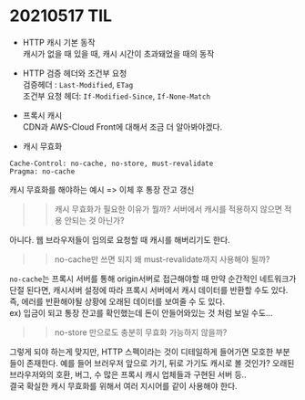 # 20210517 TIL

- HTTP 캐시 기본 동작<br>
캐시가 없을 때 있을 때, 캐시 시간이 초과돼었을 때의 동작

- HTTP 검증 헤더와 조건부 요청<br>
검증헤더 : `Last-Modified`, `ETag`<br>
조건부 요청 헤더: `If-Modified-Since`, `If-None-Match`

- 프록시 캐시<br>
CDN과 AWS-Cloud Front에 대해서 조금 더 알아봐야겠다.

- 캐시 무효화<br>
```
Cache-Control: no-cache, no-store, must-revalidate
Pragma: no-cache
```
캐시 무효화를 해야하는 예시 => 이체 후 통장 잔고 갱신

>> 캐시 무효화가 필요한 이유가 뭘까? 서버에서 캐시를 적용하지 않으면 적용 안되는 것 아닌가?

아니다. 웹 브라우저들이 임의로 요청할 때 캐시를 해버리기도 한다.

>> no-cache만 쓰면 되지 왜 must-revalidate까지 사용해야 될까?

`no-cache`는 프록시 서버를 통해 origin서버로 접근해야할 때 만약 순간적인 네트워크가 단절 된다면,
캐시서버 설정에 따라 프록시 서버에서 캐시 데이터를 반환할 수도 있다.<br>
즉, 에러를 반환해야될 상황에 오래된 데이터를 보여줄 수 도 있다.<br>
ex) 입금이 되고 통장 잔고를 확인했는데 돈이 안들어와있는 것 처럼 보일 수도...

>> no-store 만으로도 충분히 무효화 가능하지 않을까?

그렇게 되야 하는게 맞지만, HTTP 스펙이라는 것이 디테일하게 들어가면 모호한 부분들이 존재한다. 예를 들어 브러우저 앞으로 가기, 뒤로 가기도 캐시로 볼 것인가? 오래된 브라우저와의 호환, 버그, 수 많은 프록시 캐시 업체들과 구현된 서버 등..<br>
결국 확실한 캐시 무효화를 위해서 여러 지시어를 같이 사용해야 한다.




